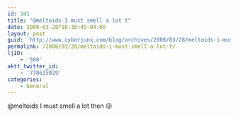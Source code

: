```yaml
---
id: 341
title: "@meltoids I must smell a lot t"
date: 2008-03-28T10:38:45-04:00
layout: post
guid: 'http://www.cyberjunx.com/blog/archives/2008/03/28/meltoids-i-must-smell-a-lot-t/'
permalink: /2008/03/28/meltoids-i-must-smell-a-lot-t/
ljID:
    - '508'
aktt_twitter_id:
    - '778615029'
categories:
    - General
---
```


@meltoids I must smell a lot then 😛